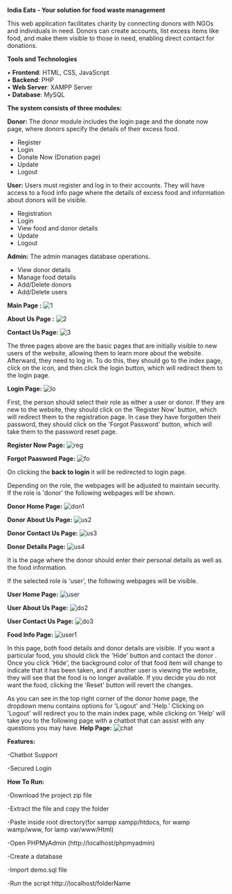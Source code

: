 
**India Eats - Your solution for food waste management**

This web application facilitates charity by connecting donors with NGOs and individuals in need. Donors can create accounts, list excess items like food, and make them visible to those in need, enabling direct contact for donations.

**Tools and Technologies**

• **Frontend**: HTML, CSS, JavaScript  
• **Backend**: PHP  
• **Web Server**: XAMPP Server  
• **Database**: MySQL

**The system consists of three modules:**

**Donor:** The donor module includes the login page and the donate now page, where donors specify the details of their excess food.

- Register
- Login
- Donate Now (Donation page)
- Update
- Logout

**User:** Users must register and log in to their accounts. They will have access to a food info page where the details of excess food and information about donors will be visible.

- Registration
- Login
- View food and donor details
- Update
- Logout

**Admin:** The admin manages database operations.

- View donor details
- Manage food details
- Add/Delete donors
- Add/Delete users


**Main Page :**
![1](https://github.com/user-attachments/assets/a24be4da-742a-41e9-b1ab-7fbb4eb84196)

**About Us Page :**
![2](https://github.com/user-attachments/assets/359bf26a-9073-4446-aaab-2c88d3e00c21)

**Contact Us Page:**
![3](https://github.com/user-attachments/assets/670ad9cf-fed0-4f71-a05b-207b293ecdd1)

The three pages above are the basic pages that are initially visible to new users of the website, allowing them to learn more about the website. Afterward, they need to log in. To do this, they should go to the index page, click on the icon, and then click the login button, which will redirect them to the login page.

**Login Page:**
![lo](https://github.com/user-attachments/assets/19667956-e4bd-4af9-b14c-1d7649f4ecea)

First, the person should select their role as either a user or donor. If they are new to the website, they should click on the 'Register Now' button, which will redirect them to the registration page. In case they have forgotten their password, they should click on the 'Forgot Password' button, which will take them to the password reset page.

**Register Now Page:**
![reg](https://github.com/user-attachments/assets/15ab902f-a95f-4443-a5a2-489b1c9abd60)

**Forgot Paasword Page:**
![fo](https://github.com/user-attachments/assets/dab3cfca-e368-4aba-95fa-d1ee8ed03a01)

On clicking the **back to login** it will be redirected to login page.

Depending on the role, the webpages will be adjusted to maintain security. If the role is 'donor' the following webpages will be shown.

**Donor Home Page:**
![don1](https://github.com/user-attachments/assets/fadac065-816e-415c-bdee-07c8c957face)

**Donor About Us Page:**
![us2](https://github.com/user-attachments/assets/8c642b93-8058-4bd4-9b9e-9deda83cd282)

**Donor Contact Us Page:**
![us3](https://github.com/user-attachments/assets/8eaf8c0a-7026-4f79-acc7-67fea06299eb)

**Donor Details Page:**
![us4](https://github.com/user-attachments/assets/b4c922b1-05d9-4729-b2ee-c9e31068d6f2)

It is the page where the donor should enter their personal details as well as the food information.

If the selected role is 'user', the following webpages will be visible.

**User Home Page:**
![user](https://github.com/user-attachments/assets/4b403964-b9f3-42b8-ac13-2d2a765a0426)

**User About Us Page:**
![do2](https://github.com/user-attachments/assets/a7d37256-bded-4fb2-962b-987247d291cf)

**User Contact Us Page:**
![do3](https://github.com/user-attachments/assets/af912e2d-1253-49e0-a2bb-95a1fd3041fa)

**Food Info Page:**
![user1](https://github.com/user-attachments/assets/4e91fa91-b005-48b2-bc2f-7771b934ea7c)

In this page, both food details and donor details are visible. If you want a particular food, you should click the 'Hide' button and contact the donor . Once you click 'Hide', the background color of that food item will change to indicate that it has been taken, and if another user is viewing the website, they will see that the food is no longer available. If you decide you do not want the food, clicking the 'Reset' button will revert the changes.

As you can see in the top right corner of the donor home page, the dropdown menu contains options for 'Logout' and 'Help.' Clicking on 'Logout' will redirect you to the main index page, while clicking on 'Help' will take you to the following page with a chatbot that can assist with any questions you may have.
**Help Page:**
![chat](https://github.com/user-attachments/assets/67292bf8-a4e0-4c8f-bf4d-e0c27fc35369)

**Features:**

-Chatbot Support

-Secured Login

**How To Run:**

-Download the project zip file

-Extract the file and copy the folder

-Paste inside root directory(for xampp xampp/htdocs, for wamp wamp/www, for lamp var/www/Html)

-Open PHPMyAdmin (http://localhost/phpmyadmin)

-Create a database

-Import demo.sql file

-Run the script http://localhost/folderName





   
